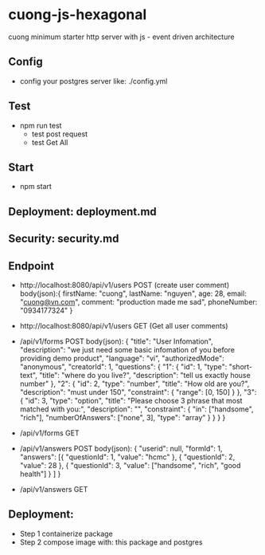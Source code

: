 # cuong-js-hexagonal
cuong minimum starter http server with js - event driven architecture

## Config
- config your postgres server like: ./config.yml
## Test
- npm run test
    + test post request
    + test Get All

## Start
- npm start

## Deployment: deployment.md

## Security: security.md
## Endpoint

- http://localhost:8080/api/v1/users POST (create user comment)
body(json):{
    firstName: "cuong",
    lastName: "nguyen",
    age: 28,
    email: "cuong@vn.com",
    comment: "production made me sad",
    phoneNumber: "0934177324"
}

- http://localhost:8080/api/v1/users GET (Get all user comments)

- /api/v1/forms POST
  body(json):  {
                "title": "User Infomation",
                "description": "we just need some basic infomation of you before providing demo product",
                "language": "vi",
                "authorizedMode": "anonymous",
                "creatorId": 1,
                "questions": {
                    "1": {
                        "id": 1,
                        "type": "short-text",
                        "title": "where do you live?",
                        "description": "tell us exactly house number"
                    },
                    "2": {
                        "id": 2,
                        "type": "number",
                        "title": "How old are you?",
                        "description": "must under 150",
                        "constraint": {
                            "range": [0, 150]
                        }
                    },
                    "3": {
                        "id": 3,
                        "type": "option",
                        "title": "Please choose 3 phrase that most matched with you:",
                        "description": "",
                        "constraint": {
                            "in": ["handsome", "rich"],
                            "numberOfAnswers": ["none", 3],
                            "type": "array"
                        }
                    }
                }
            }
- /api/v1/forms GET

- /api/v1/answers POST
   body(json): {
                "userid": null,
                "formId": 1,
                "answers": [{
                        "questionId": 1,
                        "value": "hcmc"
                    },
                    {
                        "questionId": 2,
                        "value": 28
                    },
                    {
                        "questionId": 3,
                        "value": ["handsome", "rich", "good health"]
                    }
                ]
            }

- /api/v1/answers GET

## Deployment:

- Step 1 containerize package
- Step 2 compose image with: this package and postgres
